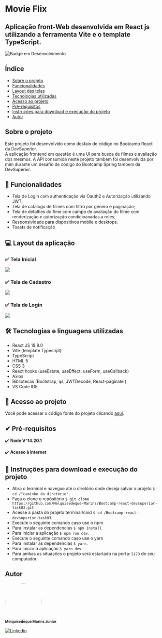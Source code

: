 # Movie Flix

## Aplicação front-Web desenvolvida em React js utilizando a ferramenta Vite e o template TypeScript.

![Badge em Desenvolvimento](http://img.shields.io/static/v1?label=STATUS&message=EM%20DESENVOLVIMENTO&color=GREEN&style=for-the-badge)

## Índice
<!--ts-->
* [Sobre o projeto](#Sobre)
* [Funcionalidades](#Funcionalidades)
* [Layout das telas](#Layout)
* [Tecnologias utilizadas](#Tecnologias)
* [Acesso ao projeto](#Acesso_ao_projeto)
* [Pré-requisitos](#Pre-requisitos)
* [Instruções para download e execução do projeto](#Instruções)
* [Autor](#Autor)
<!--te-->

## Sobre o projeto
Este projeto foi desenvolvido como desfaio de código no Bootcamp React da DevSuperior.<br>
A aplicação frontend em questão é uma UI para busca de filmes e avaliação dos mesmos. A API consumida neste projeto tambem foi desenvolvida por mim durante um desafio de código do Bootcamp Spring tambem da DevSuperior. <br> 

<a id="Funcionalidades"></a>
## 🔨 Funcionalidades
- Tela de Login com authenticação via Oauth2 e Autorização utilizando JWT;
- Tela de catalogo de filmes com filtro por genero e paginação;
- Tela de detalhes do fime com campo de avaliação do filme com renderização e autorização condicioanadas a roles;
- Responsividade para dispositivos mobile e desktops.
- Toasts de notificação

<a id="Layout"></a>
## 💻 Layout da aplicação

### ✅ Tela Inicial
![](https://raw.githubusercontent.com/Melquisedeque-Marins/Bootcamp-react-devsuperior-task03/main/utils/Login-screen.png)

### ✅ Tela de Cadastro
![](https://raw.githubusercontent.com/Melquisedeque-Marins/Bootcamp-react-devsuperior-task03/main/utils/Catalog-screen.png)

### ✅ Tela de Login
![](https://raw.githubusercontent.com/Melquisedeque-Marins/Bootcamp-react-devsuperior-task03/main/utils/Reviews-screen.png)


<a id="Tecnologias"></a>
## 🛠️️ Tecnologias e linguagens utilizadas

- React JS 18.8.0
- Vite (template Typesript)
- TypeScript
- HTML 5
- CSS 3
- React hooks (useEstate, useEffect, useForm, useCallback)
- Axios
- Bibliotecas (Bootstrap, qs, JWTDecode, React-paginate )
- VS Code IDE

<a id="Acesso_ao_projeto"></a>
## 📁 Acesso ao projeto

Você pode acessar o código fonte do projeto clicando [aqui](https://github.com/Melquisedeque-Marins/Bootcamp-react-devsuperior-task03/tree/main/src).

<a id="Pre-requisitos"></a>
## ✔ Pré-requisitos

✔️ **Node V^14.20.1**

✔️ **Acesso à internet**

<a id="Instruções"></a>
## 🎲️ Instruções para download e execução do projeto

- Abra o terminal e navegue até o diretório onde deseja salvar o projeto
  ``$ cd /"caminho do diretório"``.
- Faça o clone o repósitório
  ``$ git clone https://github.com/Melquisedeque-Marins/Bootcamp-react-devsuperior-task03.git``
- Acesse a pasta do projeto terminal/cmd
  ``$ cd /Bootcamp-react-devsuperior-task03``.
- Execute o seguinte comando caso use o npm
- Para instalar as dependencias
  ``$ npm install``.
- Para iniciar a aplicação
  ``$ npm run dev``.
- Execute o seguinte comando caso use o yarn
- Para instalar as dependencias
  ``$ yarn``.
- Para iniciar a aplicação
  ``$ yarn dev``.
- Para ambas as situações o projeto será estartado na porta:
  ``5173``
  do seu computador.


<a id="Autor"></a>
## Autor
<a href="https://github.com/Melquisedeque-Marins">
 <img style="border-radius: 50%;" src="https://avatars.githubusercontent.com/u/93653645?v=4" width="120px;" alt=""/>
<br />
 <sub><b>Melquisedeque Marins Junior</b></sub></a> <a href="https://www.linkedin.com/in/melquisedeque-marins-junior-324291230"></a>

[![Linkedin](https://img.shields.io/badge/LinkedIn-0077B5?style=for-the-badge&logo=linkedin&logoColor=white)](https://www.linkedin.com/in/melquisedeque-marins-junior-324291230)
